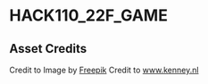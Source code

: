 # HACK110_22F_GAME

## Asset Credits
Credit to Image by <a href="https://www.freepik.com/free-vector/american-football-field-top-view_11684074.htm#query=football%20field&position=0&from_view=keyword#position=0&query=football%20field">Freepik</a>
Credit to www.kenney.nl
